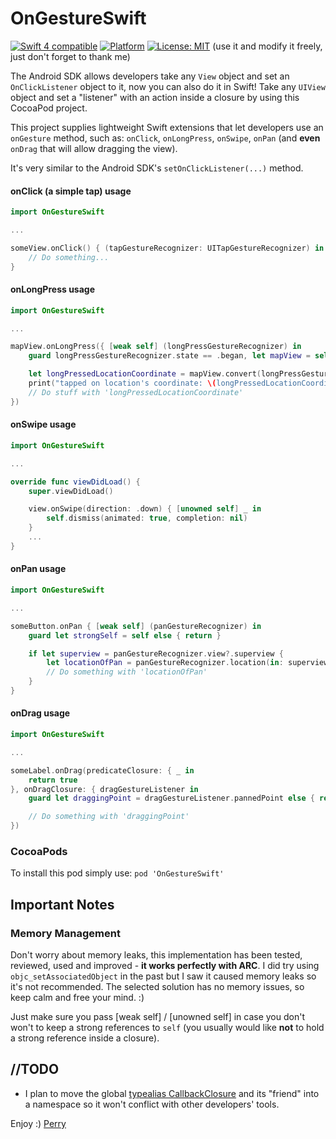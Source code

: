 # OnGestureSwift

<a href="https://developer.apple.com/swift"><img src="https://img.shields.io/badge/swift4-compatible-4BC51D.svg?style=flat" alt="Swift 4 compatible" /></a>
[![Platform](https://img.shields.io/cocoapods/p/PageMenu.svg?style=flat)](https://cocoapods.org/pods/OnGestureSwift)
[![License: MIT](https://img.shields.io/badge/License-MIT-yellow.svg)](https://opensource.org/licenses/MIT)
(use it and modify it freely, just don't forget to thank me)

The Android SDK allows developers take any ```View``` object and set an ```OnClickListener``` object to it, now you can also do it in Swift!
Take any ```UIView``` object and set a "listener" with an action inside a closure by using this CocoaPod project.

This project supplies lightweight Swift extensions that let developers use an ```onGesture``` method, such as: ```onClick```, ```onLongPress```, ```onSwipe```, ```onPan``` (and **even** ```onDrag``` that will allow dragging the view).

It's very similar to the Android SDK's ```setOnClickListener(...)``` method.

#### onClick (a simple tap) usage

```swift
import OnGestureSwift

...

someView.onClick() { (tapGestureRecognizer: UITapGestureRecognizer) in
    // Do something...
}
```

#### onLongPress usage

```swift
import OnGestureSwift

...

mapView.onLongPress({ [weak self] (longPressGestureRecognizer) in
    guard longPressGestureRecognizer.state == .began, let mapView = self?.mapView else { return }

    let longPressedLocationCoordinate = mapView.convert(longPressGestureRecognizer.location(in: mapView), toCoordinateFrom: mapView)
    print("tapped on location's coordinate: \(longPressedLocationCoordinate)")
    // Do stuff with 'longPressedLocationCoordinate'
})

```

#### onSwipe usage

```swift
import OnGestureSwift

...

override func viewDidLoad() {
    super.viewDidLoad()

    view.onSwipe(direction: .down) { [unowned self] _ in
        self.dismiss(animated: true, completion: nil)
    }
    ...
}
```

#### onPan usage

```swift
import OnGestureSwift

...

someButton.onPan { [weak self] (panGestureRecognizer) in
    guard let strongSelf = self else { return }

    if let superview = panGestureRecognizer.view?.superview {
        let locationOfPan = panGestureRecognizer.location(in: superview)
        // Do something with 'locationOfPan'
    }
}
```

#### onDrag usage

```swift
import OnGestureSwift

...

someLabel.onDrag(predicateClosure: { _ in
    return true
}, onDragClosure: { dragGestureListener in
    guard let draggingPoint = dragGestureListener.pannedPoint else { return }

    // Do something with 'draggingPoint'
})
```

### CocoaPods
To install this pod simply use: ```pod 'OnGestureSwift'```

## Important Notes
### Memory Management
Don't worry about memory leaks, this implementation has been tested, reviewed, used and improved - **it works perfectly with ARC**. I did try using `objc_setAssociatedObject` in the past but I saw it caused memory leaks so it's not recommended. The selected solution has no memory issues, so keep calm and free your mind. :)

Just make sure you pass [weak self] / [unowned self] in case you don't won't to keep a strong references to ```self``` (you usually would like **not** to hold a strong reference inside a closure).

## //TODO
- I plan to move the global [typealias CallbackClosure](https://github.com/PerrchicK/OnGestureSwift/blob/master/OnGesture/OnGestureExtensions.swift#L13) and its "friend" into a namespace so it won't conflict with other developers' tools.

Enjoy :)
[Perry](http://linkedin.com/in/perrysh)
